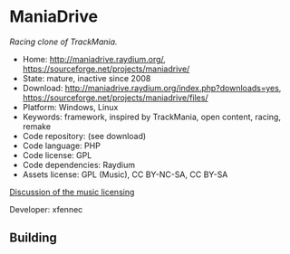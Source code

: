 # ManiaDrive

_Racing clone of TrackMania._

- Home: http://maniadrive.raydium.org/, https://sourceforge.net/projects/maniadrive/
- State: mature, inactive since 2008
- Download: http://maniadrive.raydium.org/index.php?downloads=yes, https://sourceforge.net/projects/maniadrive/files/
- Platform: Windows, Linux
- Keywords: framework, inspired by TrackMania, open content, racing, remake
- Code repository: (see download)
- Code language: PHP
- Code license: GPL
- Code dependencies: Raydium
- Assets license: GPL (Music), CC BY-NC-SA, CC BY-SA

[Discussion of the music licensing](http://memak.raydium.org/viewtopic.php?p=5216&sid=6ccfed9175e1d0892554bb2d2d79ab9c)

Developer: xfennec

## Building
